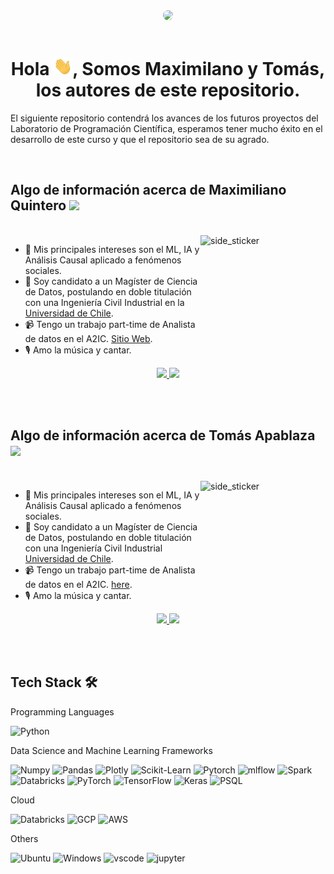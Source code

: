 
<div align="center">
    <img src='banner.png' style="border-radius: 15px">
</div>
<br>

<h1 align="center">Hola <img src="https://raw.githubusercontent.com/ABSphreak/ABSphreak/master/gifs/Hi.gif" width="30px">, Somos Maximilano y Tomás, los autores de este repositorio.</h1>

El siguiente repositorio contendrá los avances de los futuros proyectos del Laboratorio de Programación Científica, esperamos tener mucho éxito en el desarrollo de este curso y que el repositorio sea de su agrado.
</div>
<br>


## Algo de información acerca de Maximiliano Quintero <img src="https://www.fightersgeneration.com/characters/dio-super.gif" width="30px">

<br>

<img align="right" width=200px height=200px alt="side_sticker" src="https://media.giphy.com/media/TEnXkcsHrP4YedChhA/giphy.gif" />

- 💙 Mis principales intereses son el ML, IA y Análisis Causal aplicado a fenómenos sociales. 
- 🏫 Soy candidato a un Magíster de Ciencia de Datos, postulando en doble titulación con una Ingeniería Civil Industrial en la [Universidad de Chile](https://mds.uchile.cl/).
- 📹 Tengo un trabajo part-time de Analista de datos en el A2IC. [Sitio Web](https://ingenieria.uchile.cl/escuela/docencia/a2ic/presentacion).
- 🎙️ Amo la música y cantar.

<p align="center">
    <a href=https://www.linkedin.com/in/maximiliano-quintero-847707139/>
        <img src="https://img.shields.io/badge/LinkedIn-0077B5?style=for-the-badge&logo=linkedin&logoColor=white"/>
    </a>
    <a href="mailto:maxiquintero99@gmail.com">
        <img src="https://img.shields.io/badge/Gmail-D14836?style=for-the-badge&logo=gmail&logoColor=white"/>
    </a>
</p>

<br>
<br>

## Algo de información acerca de Tomás Apablaza <img src="https://www.fightersgeneration.com/characters/dio-super.gif" width="30px">

<br>

<img align="right" width=200px height=200px alt="side_sticker" src="https://media.giphy.com/media/TEnXkcsHrP4YedChhA/giphy.gif" />

- 💙 Mis principales intereses son el ML, IA y Análisis Causal aplicado a fenómenos sociales. 
- 🏫 Soy candidato a un Magíster de Ciencia de Datos, postulando en doble titulación con una Ingeniería Civil Industrial [Universidad de Chile](https://mds.uchile.cl/).
- 📹 Tengo un trabajo part-time de Analista de datos en el A2IC. [here](https://ingenieria.uchile.cl/escuela/docencia/a2ic/presentacion).
- 🎙️ Amo la música y cantar.

<p align="center">
    <a href=https://www.linkedin.com/in/maximiliano-quintero-847707139/>
        <img src="https://img.shields.io/badge/LinkedIn-0077B5?style=for-the-badge&logo=linkedin&logoColor=white"/>
    </a>
    <a href="mailto:maxiquintero99@gmail.com">
        <img src="https://img.shields.io/badge/Gmail-D14836?style=for-the-badge&logo=gmail&logoColor=white"/>
    </a>
</p>


<br>
<br>

## Tech Stack 🛠️

Programming Languages

![Python](https://img.shields.io/badge/Python-FFD43B?style=flat-square&logo=python&logoColor=blue)

Data Science and Machine Learning Frameworks

![Numpy](https://img.shields.io/badge/Numpy-777BB4?style=flat-square&logo=numpy&logoColor=white])
![Pandas](https://img.shields.io/badge/Pandas-2C2D72?style=flat-square&logo=pandas&logoColor=white])
![Plotly](https://img.shields.io/badge/Plotly-239120?style=flat-square&logo=plotly&logoColor=white])
![Scikit-Learn](https://img.shields.io/badge/scikit_learn-F7931E?style=flat-square&logo=scikit-learn&logoColor=white])
![Pytorch](https://img.shields.io/badge/PyTorch-EE4C2C?style=flat-square&logo=pytorch&logoColor=white])
![mlflow](https://img.shields.io/badge/mlflow-%23d9ead3.svg?style=flat-square&logo=numpy&logoColor=blue)
![Spark](https://img.shields.io/badge/Apache%20Spark-E25A1C.svg?style=flat-square&logo=Apache-Spark&logoColor=white)
![Databricks](https://img.shields.io/badge/Databricks-FF3621?style=flat-square&logo=Databricks&logoColor=white)
![PyTorch](https://img.shields.io/badge/PyTorch-%23EE4C2C.svg?style=for-the-badge&logo=PyTorch&logoColor=white)
![TensorFlow](https://img.shields.io/badge/TensorFlow-%23FF6F00.svg?style=for-the-badge&logo=TensorFlow&logoColor=white)
![Keras](https://img.shields.io/badge/Keras-%23D00000.svg?style=for-the-badge&logo=Keras&logoColor=white)
![PSQL](https://img.shields.io/badge/PostgreSQL-316192?style=flat-square&logo=postgresql&logoColor=white)


Cloud

![Databricks](https://img.shields.io/badge/Databricks-FF3621?style=for-the-badge&logo=Databricks&logoColor=white)
![GCP](https://img.shields.io/badge/Google_Cloud-4285F4?style=flat-square&logo=google-cloud&logoColor=white)
![AWS](https://img.shields.io/badge/Amazon_AWS-FF9900?style=flat-square&logo=amazonaws&logoColor=white)

Others

![Ubuntu](https://img.shields.io/badge/Ubuntu-E95420?style=flat-square&logo=ubuntu&logoColor=white)
![Windows](https://img.shields.io/badge/Windows-0078D6?style=flat-square&logo=windows&logoColor=white)
![vscode](https://img.shields.io/badge/VSCode-0078D4?style=flat-square&logo=visual%20studio%20code&logoColor=white)
![jupyter](https://img.shields.io/badge/Jupyter-F37626.svg?&style=flat-square&logo=Jupyter&logoColor=white)
